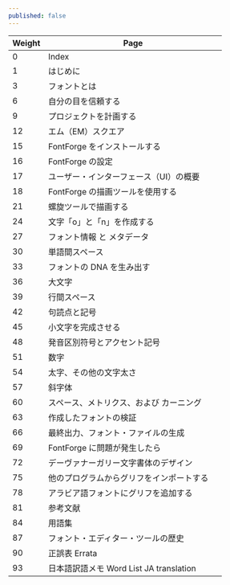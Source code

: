 ```yaml
---
published: false
---
```


| Weight | Page                          　      　   |
|--------|--------------------------------------------|
| 0      | Index               　                  　 |
| 1      | はじめに                     　   　    　 |
| 3      | フォントとは                 　    　   　 |
| 6      | 自分の目を信頼する            　  　    　 |
| 9      | プロジェクトを計画する        　  　    　 |
| 12     | エム（EM）スクエア            　 　    　  |
| 15     | FontForge をインストールする  　   　  　  |
| 16     | FontForge の設定　                　     　|
| 17     | ユーザー・インターフェース（UI）の概要　 　|
| 18     | FontForge の描画ツールを使用する        　 |
| 21     | 螺旋ツールで描画する                    　 |
| 24     | 文字「o」と「n」を作成する             　  |
| 27     | フォント情報 と メタデータ            　   |
| 30     | 単語間スペース                             |
| 33     | フォントの DNA を生み出す                  |
| 36     | 大文字　　　　                             |
| 39     | 行間スペース                               |
| 42     | 句読点と記号                               |
| 45     | 小文字を完成させる　　　　                 |
| 48     | 発音区別符号とアクセント記号               |
| 51     | 数字　　                                   |
| 54     | 太字、その他の文字太さ                     |
| 57     | 斜字体                                     |
| 60     | スペース、メトリクス、および カーニング  　|
| 63     | 作成したフォントの検証　　　　　　　    　 |
| 66     | 最終出力、フォント・ファイルの生成　　     |
| 69     | FontForge に問題が発生したら               |
| 72     | デーヴァナーガリー文字書体のデザイン       |
| 75     | 他のプログラムからグリフをインポートする   |
| 78     | アラビア語フォントにグリフを追加する       |
| 81     | 参考文献                                   |
| 84     | 用語集                              　 　  |
| 87     | フォント・エディター・ツールの歴史         |
| 90     | 正誤表 Errata　　　　　　　　　　　　　　　|
| 93     | 日本語訳語メモ Word List JA translation    |
